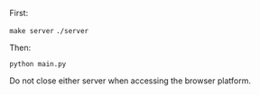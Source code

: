 First:

`make server`
`./server`

Then:

`python main.py`

Do not close either server when accessing the browser platform.
